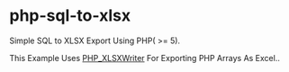# php-sql-to-xlsx
Simple SQL to XLSX Export Using PHP( >= 5).

This Example Uses [PHP_XLSXWriter](https://github.com/mk-j/PHP_XLSXWriter) For Exporting PHP Arrays As Excel..
